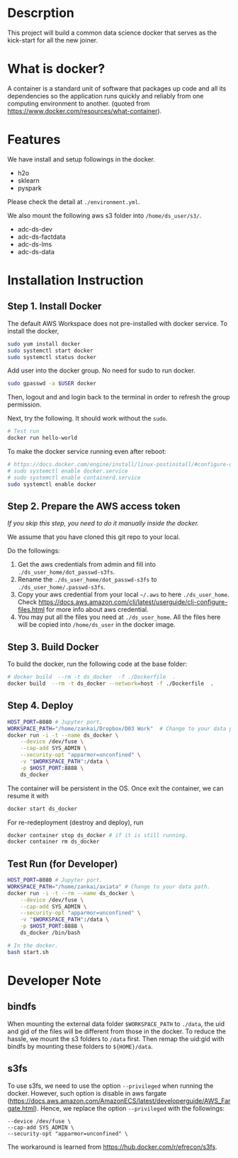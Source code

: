 # Descrption
This project will build a common data science docker that serves as the kick-start for all the new joiner.


# What is docker?
A container is a standard unit of software that packages up code and all its dependencies so the application runs quickly and reliably from one computing environment to another. (quoted from https://www.docker.com/resources/what-container).

# Features
We have install and setup followings in the docker.
- h2o
- sklearn
- pyspark

Please check the detail at `./environment.yml`.

We also mount the following aws s3 folder into `/home/ds_user/s3/`.
- adc-ds-dev
- adc-ds-factdata
- adc-ds-lms
- adc-ds-data


# Installation Instruction

## Step 1. Install Docker
The default AWS Workspace does not pre-installed with docker service. To install the docker,
```bash
sudo yum install docker
sudo systemctl start docker
sudo systemctl status docker
```

Add user into the docker group. No need for sudo to run docker.
```bash
sudo gpasswd -a $USER docker
```
Then, logout and and login back to the terminal in order to refresh the group permission.

Next, try the following. It should work without the `sudo`.
```bash
# Test run
docker run hello-world
```

To make the docker service running even after reboot:
```bash
# https://docs.docker.com/engine/install/linux-postinstall/#configure-docker-to-start-on-boot
# sudo systemctl enable docker.service
# sudo systemctl enable containerd.service
sudo systemctl enable docker
```

## Step 2. Prepare the AWS access token
*If you skip this step, you need to do it manually inside the docker.*

We assume that you have cloned this git repo to your local. 

Do the followings:
1. Get the aws credentials from admin and fill into `./ds_user_home/dot_passwd-s3fs`.
2. Rename the `./ds_user_home/dot_passwd-s3fs` to `./ds_user_home/.passwd-s3fs`.
3. Copy your aws credential from your local `~/.aws` to here `./ds_user_home`. Check https://docs.aws.amazon.com/cli/latest/userguide/cli-configure-files.html for more info about aws credential.
4. You may put all the files you need at `./ds_user_home`. All the files here will be copied into `/home/ds_user` in the docker image. 

## Step 3. Build Docker
To build the docker, run the following code at the base folder:
```bash
# docker build  --rm -t ds_docker  -f ./Dockerfile  .
docker build  --rm -t ds_docker --network=host -f ./Dockerfile  .
``` 

## Step 4. Deploy
```bash
HOST_PORT=8080 # Jupyter port.
WORKSPACE_PATH="/home/zankai/Dropbox/D03 Work"  # Change to your data path.
docker run -i -t --name ds_docker \
    --device /dev/fuse \
    --cap-add SYS_ADMIN \
    --security-opt "apparmor=unconfined" \
    -v "$WORKSPACE_PATH":/data \
    -p $HOST_PORT:8888 \
    ds_docker 
```


The container will be persistent in the OS. Once exit the container, we can resume it with 
```bash
docker start ds_docker
```

For re-redeployment (destroy and deploy), run
```bash
docker container stop ds_docker # if it is still running.
docker container rm ds_docker
```

## Test Run (for Developer)
```bash
HOST_PORT=8080 # Jupyter port.
WORKSPACE_PATH="/home/zankai/axiata" # Change to your data path.
docker run -i -t --rm --name ds_docker \
    --device /dev/fuse \
    --cap-add SYS_ADMIN \
    --security-opt "apparmor=unconfined" \
    -v "$WORKSPACE_PATH":/data \
    -p $HOST_PORT:8888 \
    ds_docker /bin/bash

# In the docker.
bash start.sh
```

# Developer Note
## bindfs
When mounting the external data folder `$WORKSPACE_PATH` to `./data`, the uid and gid of the files will be different from those in the docker. To reduce the hassle, we mount the s3 folders to `/data` first. Then remap the uid:gid with bindfs by mounting these folders to `${HOME}/data`. 
 
## s3fs
 To use s3fs, we need to use the option `--privileged` when running the docker. However, such option is disable in aws fargate (https://docs.aws.amazon.com/AmazonECS/latest/developerguide/AWS_Fargate.html). Hence, we replace the option `--privileged` with the followings:
```
--device /dev/fuse \
--cap-add SYS_ADMIN \
--security-opt "apparmor=unconfined" \
``` 
The workaround is learned from https://hub.docker.com/r/efrecon/s3fs.